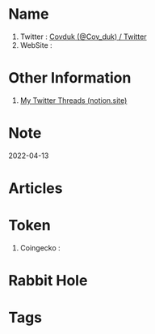 # Name
1. Twitter : [Covduk (@Cov_duk) / Twitter](https://twitter.com/Cov_duk)
2. WebSite : 

# Other Information
1. [My Twitter Threads (notion.site)](https://covduk.notion.site/4798517af2944ea599244ebf3ade2508?v=490299ee6c304e91a3cbd4a3d83b6eec)


# Note 

2022-04-13

# Articles

# Token 
1. Coingecko : 

# Rabbit Hole


# Tags


